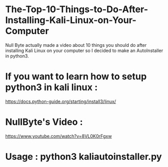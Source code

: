 # The-Top-10-Things-to-Do-After-Installing-Kali-Linux-on-Your-Computer

Null Byte actually made a video about 10 things you should do after installing Kali Linux on your computer so I decided to make an AutoInstaller in python3.
# If you want to learn how to setup python3 in kali linux : 
https://docs.python-guide.org/starting/install3/linux/
# NullByte's Video : 
https://www.youtube.com/watch?v=8VL0K0rFgxw
# Usage : python3 kaliautoinstaller.py 

